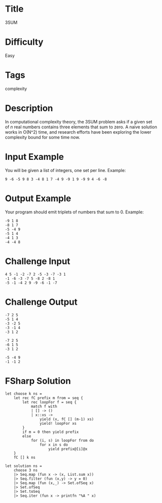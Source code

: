 # Title

3SUM

# Difficulty

Easy

# Tags

complexity

# Description

In computational complexity theory, the 3SUM problem asks if a given set of *n* real numbers contains three elements that sum to zero. A naive solution works in O(N^2) time, and research efforts have been exploring the lower complexity bound for some time now. 

# Input Example

You will be given a list of integers, one set per line. Example:

	9 -6 -5 9 8 3 -4 8 1 7 -4 9 -9 1 9 -9 9 4 -6 -8

# Output Example

Your program should emit triplets of numbers that sum to 0. Example:

	-9 1 8
	-8 1 7
	-5 -4 9
	-5 1 4
	-4 1 3
	-4 -4 8

# Challenge Input

	4 5 -1 -2 -7 2 -5 -3 -7 -3 1
	-1 -6 -3 -7 5 -8 2 -8 1
	-5 -1 -4 2 9 -9 -6 -1 -7

# Challenge Output

	-7 2 5
	-5 1 4
	-3 -2 5
	-3 -1 4
	-3 1 2
	
	-7 2 5
	-6 1 5
	-3 1 2
	
	-5 -4 9
	-1 -1 2

# FSharp Solution

	let choose k ns =
	    let rec fC prefix m from = seq {
	        let rec loopFor f = seq {
	            match f with
	            | [] -> ()
	            | x::xs ->
	                yield (x, fC [] (m-1) xs)
	                yield! loopFor xs
	        }
	        if m = 0 then yield prefix
	        else
	            for (i, s) in loopFor from do
	                for x in s do
	                    yield prefix@[i]@x        
	    }
	    fC [] k ns
	
	let solution ns =
		choose 3 ns 
		|> Seq.map (fun x -> (x, List.sum x)) 
		|> Seq.filter (fun (x,y) -> y = 0) 
		|> Seq.map (fun (x,_) -> Set.ofSeq x) 
		|> Set.ofSeq 
		|> Set.toSeq 
		|> Seq.iter (fun x -> printfn "%A " x)
